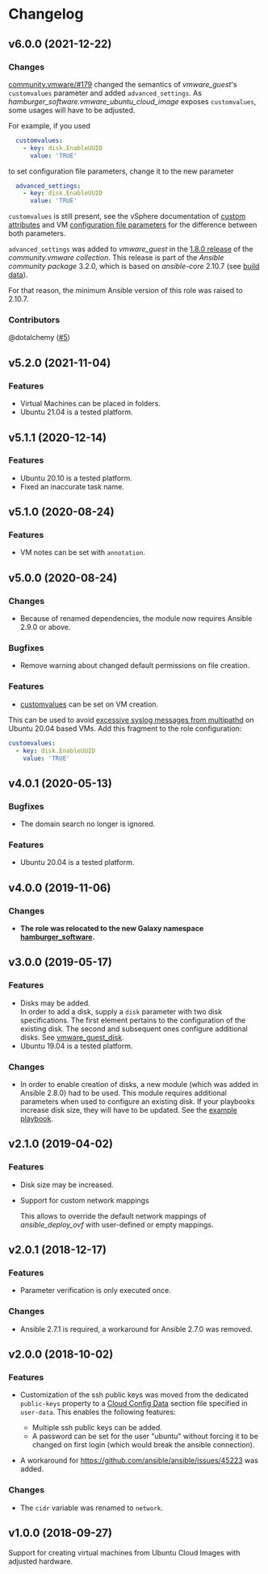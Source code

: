 # Changelog

## v6.0.0 (2021-12-22)

### Changes

[community.vmware/#179](https://github.com/ansible-collections/community.vmware/pull/179) changed the semantics of *vmware_guest*'s `customvalues` parameter and added `advanced_settings`.
As *hamburger_software.vmware_ubuntu_cloud_image* exposes `customvalues`, some usages will have to be adjusted.

For example, if you used
```yaml
  customvalues:
    - key: disk.EnableUUID
      value: 'TRUE'
```
to set configuration file parameters, change it to the new parameter
```yaml
  advanced_settings:
    - key: disk.EnableUUID
      value: 'TRUE'
```
`customvalues` is still present, see the vSphere documentation of [custom attributes](https://docs.vmware.com/en/VMware-vSphere/7.0/com.vmware.vsphere.vcenterhost.doc/GUID-73606C4C-763C-4E27-A1DA-032E4C46219D.html) and VM [configuration file parameters](https://docs.vmware.com/en/VMware-vSphere/7.0/com.vmware.vsphere.hostclient.doc/GUID-8C639077-FF16-4D5D-9A7A-E16902CE00C2.html) for the difference between both parameters.

`advanced_settings` was added to *vmware_guest* in the [1.8.0 release](https://github.com/ansible-collections/community.vmware/blob/main/CHANGELOG.rst#v1-8-0) of the _community.vmware collection_.
This release is part of the _Ansible community package_ 3.2.0, which is based on _ansible-core_ 2.10.7 (see [build data](https://github.com/ansible-community/ansible-build-data/blob/main/3/CHANGELOG-v3.rst#ansible-base-4)).

For that reason, the minimum Ansible version of this role was raised to 2.10.7.

### Contributors

@dotalchemy ([#5](https://github.com/hamburger-software/ansible-role-vmware_ubuntu_cloud_image/pull/5))

## v5.2.0 (2021-11-04)

### Features

- Virtual Machines can be placed in folders.
- Ubuntu 21.04 is a tested platform.

## v5.1.1 (2020-12-14)

### Features

- Ubuntu 20.10 is a tested platform.
- Fixed an inaccurate task name.

## v5.1.0 (2020-08-24)

### Features

- VM notes can be set with `annotation`.

## v5.0.0 (2020-08-24)

### Changes

- Because of renamed dependencies, the module now requires Ansible 2.9.0 or above.

### Bugfixes

- Remove warning about changed default permissions on file creation.

### Features

- [customvalues](https://stackoverflow.com/a/57976458/2402612) can be set on VM creation.

This can be used to avoid [excessive syslog messages from multipathd](https://bugs.launchpad.net/ubuntu/+source/multipath-tools/+bug/1875594) on Ubuntu 20.04 based VMs.
Add this fragment to the role configuration: 

```yaml
customvalues:
  - key: disk.EnableUUID
    value: 'TRUE'
```

## v4.0.1 (2020-05-13)

### Bugfixes

- The domain search no longer is ignored.

### Features

- Ubuntu 20.04 is a tested platform.

## v4.0.0 (2019-11-06)

### Changes

- **The role was relocated to the new Galaxy namespace [hamburger_software](https://galaxy.ansible.com/hamburger_software).**

## v3.0.0 (2019-05-17)

### Features

- Disks may be added.  
  In order to add a disk, supply a `disk` parameter with two disk specifications.
  The first element pertains to the configuration of the existing disk.
  The second and subsequent ones configure additional disks.
  See [vmware_guest_disk](https://docs.ansible.com/ansible/latest/modules/vmware_guest_disk_module.html).
- Ubuntu 19.04 is a tested platform.

### Changes

- In order to enable creation of disks, a new module (which was added in Ansible 2.8.0) had to be used.
  This module requires additional parameters when used to configure an existing disk.
  If your playbooks increase disk size, they will have to be updated.
  See the [example playbook](README.md#example-playbook).

## v2.1.0 (2019-04-02)

### Features

- Disk size may be increased.
- Support for custom network mappings
  
  This allows to override the default network mappings of
  *ansible_deploy_ovf* with user-defined or empty mappings.

## v2.0.1 (2018-12-17)

### Features

- Parameter verification is only executed once.

### Changes

- Ansible 2.7.1 is required, a workaround for Ansible 2.7.0 was removed.

## v2.0.0 (2018-10-02)

### Features

- Customization of the ssh public keys was moved from the dedicated `public-keys` property to a [Cloud Config Data](https://cloudinit.readthedocs.io/en/latest/topics/format.html#cloud-config-data) section file specified in `user-data`.
This enables the following features: 
  - Multiple ssh public keys can be added. 
  - A password can be set for the user "ubuntu" without forcing it to be changed on first login (which would break the ansible connection).

- A workaround for https://github.com/ansible/ansible/issues/45223 was added.

### Changes

- The `cidr` variable was renamed to `network`.

## v1.0.0 (2018-09-27)

Support for creating virtual machines from Ubuntu Cloud Images with adjusted hardware.
